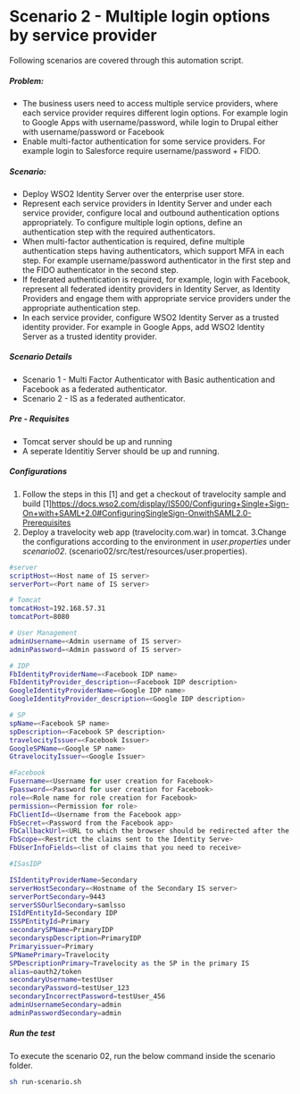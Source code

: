 # Scenario 2 - Multiple login options by service provider
Following scenarios are covered through this automation script.

##### Problem:
  - The business users need to access multiple service providers, where each service provider requires different login options. For example login to Google Apps with username/password, while login to Drupal either with username/password or Facebook
 - Enable multi-factor authentication for some service providers. For example login to Salesforce require username/password + FIDO.

##### Scenario:
  - Deploy WSO2 Identity Server over the enterprise user store.
  - Represent each service providers in Identity Server and under each service provider, configure local and outbound authentication options appropriately. To configure multiple login options, define an authentication step with the required authenticators.
  - When multi-factor authentication is required, define multiple authentication steps having authenticators, which support MFA in each step. For example username/password authenticator in the first step and the FIDO authenticator in the second step.
  - If federated authentication is required, for example, login with Facebook, represent all federated identity providers in Identity Server, as Identity Providers and engage them with appropriate service providers under the appropriate authentication step.
  - In each service provider, configure WSO2 Identity Server as a trusted identity provider. For example in Google Apps, add WSO2 Identity Server as a trusted identity provider.
##### Scenario Details
- Scenario 1 - Multi Factor Authenticator with Basic authentication and Facebook as a federated authenticator.
- Scenario 2 - IS as a federated authenticator.

#####  Pre - Requisites
- Tomcat server should be up and running
- A seperate Identitiy Server should be up and running.

##### Configurations
1. Follow the steps in this [1] and get a checkout of travelocity sample and build 
    [1]https://docs.wso2.com/display/IS500/Configuring+Single+Sign-On+with+SAML+2.0#ConfiguringSingleSign-OnwithSAML2.0-Prerequisites
2. Deploy a travelocity web app (travelocity.com.war) in tomcat.
3.Change the configurations according to the environment in *user.properties* under *scenario02*. (scenario02/src/test/resources/user.properties).
```sh
#server
scriptHost=<Host name of IS server>
serverPort=<Port name of IS server>

# Tomcat
tomcatHost=192.168.57.31
tomcatPort=8080

# User Management
adminUsername=<Admin username of IS server>
adminPassword=<Admin password of IS server>

# IDP
FbIdentityProviderName=<Facebook IDP name>
FbIdentityProvider_description=<Facebook IDP description>
GoogleIdentityProviderName=<Google IDP name>
GoogleIdentityProvider_description=<Google IDP description>

# SP
spName=<Facebook SP name>
spDescription=<Facebook SP description>
travelocityIssuer=<Facebook Issuer>
GoogleSPName=<Google SP name>
GtravelocityIssuer=<Google Issuer>

#Facebook
Fusername=<Username for user creation for Facebook> 
Fpassword=<Password for user creation for Facebook> 
role=<Role name for role creation for Facebook>
permission=<Permission for role>
FbClientId=<Username from the Facebook app>
FbSecret=<Password from the Facebook app>
FbCallbackUrl=<URL to which the browser should be redirected after the authentication is successful>
FbScope=<Restrict the claims sent to the Identity Serve>
FbUserInfoFields=<list of claims that you need to receive>

#ISasIDP

ISIdentityProviderName=Secondary
serverHostSecondary=<Hostname of the Secondary IS server>
serverPortSecondary=9443
serverSSOurlSecondary=samlsso
ISIdPEntityId=Secondary IDP
ISSPEntityId=Primary
secondarySPName=PrimaryIDP
secondaryspDescription=PrimaryIDP
Primaryissuer=Primary
SPNamePrimary=Travelocity
SPDescriptionPrimary=Travelocity as the SP in the primary IS
alias=oauth2/token
secondaryUsername=testUser
secondaryPassword=testUser_123
secondaryIncorrectPassword=testUser_456
adminUsernameSecondary=admin
adminPasswordSecondary=admin
```
##### Run the test
To execute the scenario 02, run the below command inside the scenario folder.
```sh
sh run-scenario.sh
```

